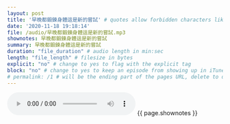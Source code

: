 ```yaml
---
layout: post
title: '早晚都鍛鍊身體這是新的嘗試' # quotes allow forbidden characters like the colon
date: '2020-11-18 19:18:14'
file: /audio/早晚都鍛鍊身體這是新的嘗試.mp3
shownotes: 早晚都鍛鍊身體這是新的嘗試
summary: 早晚都鍛鍊身體這是新的嘗試
duration: "file_duration" # audio length in min:sec
length: "file_length" # filesize in bytes
explicit: "no" # change to yes to flag with the explicit tag
block: "no" # change to yes to keep an episode from showing up in iTunes
# permalink: /1 # will be the ending part of the pages URL, delete to default to the title
---
```


<audio controls>
<source src="{{site.url}}{{site.baseurl}}{{ page.file }}" type="audio/x-mp3">
Your browser does not support the audio element.
</audio>
{{ page.shownotes }}
